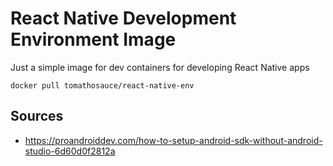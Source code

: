 # React Native Development Environment Image

Just a simple image for dev containers for developing React Native apps

`docker pull tomathosauce/react-native-env`

## Sources
- https://proandroiddev.com/how-to-setup-android-sdk-without-android-studio-6d60d0f2812a